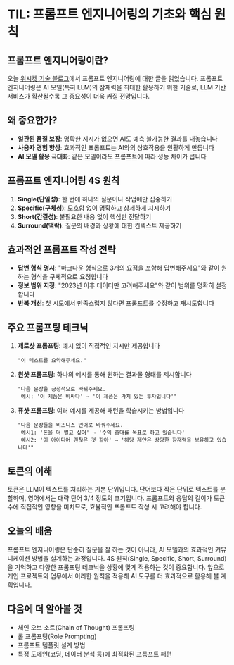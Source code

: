 # TIL: 프롬프트 엔지니어링의 기초와 핵심 원칙

## 프롬프트 엔지니어링이란?
오늘 [위시켓 기술 블로그](https://yozm.wishket.com/magazine/detail/2701/)에서 프롬프트 엔지니어링에 대한 글을 읽었습니다. 프롬프트 엔지니어링은 AI 모델(특히 LLM)의 잠재력을 최대한 활용하기 위한 기술로, LLM 기반 서비스가 확산될수록 그 중요성이 더욱 커질 전망입니다.

## 왜 중요한가?
- **일관된 품질 보장**: 명확한 지시가 없으면 AI도 예측 불가능한 결과를 내놓습니다
- **사용자 경험 향상**: 효과적인 프롬프트는 AI와의 상호작용을 원활하게 만듭니다
- **AI 모델 활용 극대화**: 같은 모델이라도 프롬프트에 따라 성능 차이가 큽니다

## 프롬프트 엔지니어링 4S 원칙
1. **Single(단일성)**: 한 번에 하나의 질문이나 작업에만 집중하기
2. **Specific(구체성)**: 모호함 없이 명확하고 상세하게 지시하기
3. **Short(간결성)**: 불필요한 내용 없이 핵심만 전달하기
4. **Surround(맥락)**: 질문의 배경과 상황에 대한 컨텍스트 제공하기

## 효과적인 프롬프트 작성 전략
- **답변 형식 명시**: "마크다운 형식으로 3개의 요점을 포함해 답변해주세요"와 같이 원하는 형식을 구체적으로 요청합니다
- **정보 범위 지정**: "2023년 이후 데이터만 고려해주세요"와 같이 범위를 명확히 설정합니다
- **반복 개선**: 첫 시도에서 만족스럽지 않다면 프롬프트를 수정하고 재시도합니다

## 주요 프롬프팅 테크닉
1. **제로샷 프롬프팅**: 예시 없이 직접적인 지시만 제공합니다
   ```
   "이 텍스트를 요약해주세요."
   ```

2. **원샷 프롬프팅**: 하나의 예시를 통해 원하는 결과물 형태를 제시합니다
   ```
   "다음 문장을 긍정적으로 바꿔주세요.
    예시: '이 제품은 비싸다' → '이 제품은 가치 있는 투자입니다'"
   ```

3. **퓨샷 프롬프팅**: 여러 예시를 제공해 패턴을 학습시키는 방법입니다
   ```
   "다음 문장들을 비즈니스 언어로 바꿔주세요.
    예시1: '돈을 더 벌고 싶어' → '수익 증대를 목표로 하고 있습니다'
    예시2: '이 아이디어 괜찮은 것 같아' → '해당 제안은 상당한 잠재력을 보유하고 있습니다'"
   ```

## 토큰의 이해
토큰은 LLM이 텍스트를 처리하는 기본 단위입니다. 단어보다 작은 단위로 텍스트를 분할하며, 영어에서는 대략 단어 3/4 정도의 크기입니다. 프롬프트와 응답의 길이가 토큰 수에 직접적인 영향을 미치므로, 효율적인 프롬프트 작성 시 고려해야 합니다.

## 오늘의 배움
프롬프트 엔지니어링은 단순히 질문을 잘 하는 것이 아니라, AI 모델과의 효과적인 커뮤니케이션 방법을 설계하는 과정입니다. 4S 원칙(Single, Specific, Short, Surround)을 기억하고 다양한 프롬프팅 테크닉을 상황에 맞게 적용하는 것이 중요합니다. 앞으로 개인 프로젝트와 업무에서 이러한 원칙을 적용해 AI 도구를 더 효과적으로 활용해 볼 계획입니다.

## 다음에 더 알아볼 것
- 체인 오브 소트(Chain of Thought) 프롬프팅
- 롤 프롬프팅(Role Prompting)
- 프롬프트 템플릿 설계 방법
- 특정 도메인(코딩, 데이터 분석 등)에 최적화된 프롬프트 패턴